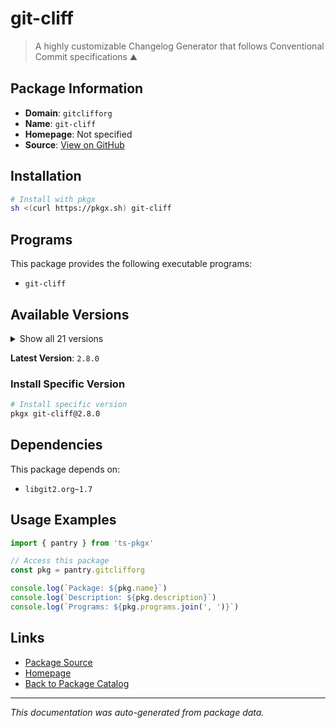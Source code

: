 # git-cliff

> A highly customizable Changelog Generator that follows Conventional Commit specifications ⛰️

## Package Information

- **Domain**: `gitclifforg`
- **Name**: `git-cliff`
- **Homepage**: Not specified
- **Source**: [View on GitHub](https://github.com/pkgxdev/pantry/tree/main/projects/git-cliff.org/package.yml)

## Installation

```bash
# Install with pkgx
sh <(curl https://pkgx.sh) git-cliff
```

## Programs

This package provides the following executable programs:

- `git-cliff`

## Available Versions

<details>
<summary>Show all 21 versions</summary>

- `2.8.0`, `2.7.0`, `2.6.1`, `2.6.0`, `2.5.0`
- `2.4.0`, `2.3.0`, `2.2.2`, `2.2.1`, `2.2.0`
- `2.1.2`, `2.1.1`, `2.0.4`, `2.0.3`, `2.0.2`
- `2.0.1`, `2.0.0`, `1.4.0`, `1.3.1`, `1.3.0`
- `1.2.0`

</details>

**Latest Version**: `2.8.0`

### Install Specific Version

```bash
# Install specific version
pkgx git-cliff@2.8.0
```

## Dependencies

This package depends on:

- `libgit2.org~1.7`

## Usage Examples

```typescript
import { pantry } from 'ts-pkgx'

// Access this package
const pkg = pantry.gitclifforg

console.log(`Package: ${pkg.name}`)
console.log(`Description: ${pkg.description}`)
console.log(`Programs: ${pkg.programs.join(', ')}`)
```

## Links

- [Package Source](https://github.com/pkgxdev/pantry/tree/main/projects/git-cliff.org/package.yml)
- [Homepage](#)
- [Back to Package Catalog](../package-catalog.md)

---

*This documentation was auto-generated from package data.*
